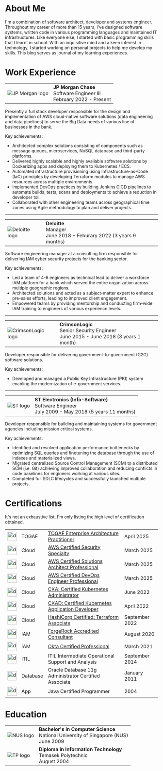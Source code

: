 # About Me

I'm a combination of software architect, developer and systems engineer.
Throughout my career of more than 15 years, I've designed software systems, written code in various programming languages and maintained IT infrastructures.
Like everyone else, I started with basic programming skills that I learnt in school.
With an inquisitive mind and a keen interest in technology, I started working on personal projects to help me develop my skills.
This blog serves as journal of my learning experiences.

# Work Experience

|                                                      |                                                                         |
|------------------------------------------------------|-------------------------------------------------------------------------|
| ![JP Morgan logo](work-experience/jpmorgan-logo.jpg) | **JP Morgan Chase**<br>Software Engineer III<br>February 2022 - Present |

Presently a full stack developer responsible for the design and implementation of AWS cloud-native software solutions (data engineering and data pipelines) to serve the Big Data needs of various line of businesses in the bank.

Key achievements:
- Architected complex solutions consisting of components such as message queues, microservices, NoSQL database and third-party platforms.
- Delivered highly scalable and highly available software solutions by Dockerizing apps and deploying them to Kubernetes / ECS.
- Automated infrastructure provisioning using Infrastructure-as-Code (IaC) principles by developing Terraform modules to manage AWS resources across multiple environments.
- Implemented DevOps practices by building Jenkins CICD pipelines to automate builds, tests, scans and deployments to achieve a reduction in developer toil.
- Collaborated with other engineering teams across geographical time zones using Agile methodology to plan and deliver projects.

---

|                                                     |                                                                         |
|-----------------------------------------------------|-------------------------------------------------------------------------|
| ![Deloitte logo](work-experience/deloitte-logo.jpg) | **Deloitte**<br>Manager<br>June 2018 - Feburary 2022 (3 years 9 months) |

Software engineering manager at a consulting firm responsible for delivering IAM cyber security projects for the banking sector.

Key achievements:
- Led a team of 4-6 engineers as technical lead to deliver a workforce IAM platform for a bank which served the entire organization across multiple geographic regions.
- Architected solutions and acted as a subject-matter expert to enhance pre-sales efforts, leading to improved client engagement.
- Empowered teams by providing mentorship and conducting firm-wide IAM training to engineers of various experience levels.

---

|                                                             |                                                                                         |
|-------------------------------------------------------------|-----------------------------------------------------------------------------------------|
| ![CrimsonLogic logo](work-experience/crimsonlogic-logo.jpg) | **CrimsonLogic**<br>Senior Security Engineer<br>June 2015 - June 2018 (3 years 1 month) |

Developer responsible for delivering government-to-government (G2G) software solutions.

Key achievements:
- Developed and managed a Public Key Infrastructure (PKI) system enabling the modernization of e-government services.

---

|                                         |                                                                                                     |
|-----------------------------------------|-----------------------------------------------------------------------------------------------------|
| ![ST logo](work-experience/st-logo.jpg) | **ST Electronics (Info-Software)**<br>Software Engineer<br>July 2009 - May 2018 (5 years 11 months) |

Developer responsible for building and maintaining systems for government agencies including mission
critical systems.

Key achievements:
- Identified and resolved application performance bottlenecks by optimizing SQL queries and finetuning the database through the use of indexes and materialized views.
- Migrated centralized Source Control Management (SCM) to a distributed SCM (i.e. Git) achieving improved collaboration and reducing conflicts in code baselines for engineers working at various sites.
- Completed full SDLC lifecycles and successfully launched multiple projects.


# Certifications

It's not an exhaustive list, I'm only listing the high level of certification obtained.

|                                                                                            |          |                                                                                                                        |                |
|--------------------------------------------------------------------------------------------|----------|------------------------------------------------------------------------------------------------------------------------|----------------|
| <img src="certifications/togaf-logo.jpg" alt="drawing" height="30" width="30"/>            | TOGAF    | [TOGAF Enterprise Architecture Practitioner](https://www.credly.com/badges/7f355e8b-a321-4690-a2b9-cb7f0782036a/)      | April 2025     |
| <img src="certifications/aws-logo.jpg" alt="drawing" height="30" width="30"/>              | Cloud    | [AWS Certified Security Specialty](https://www.credly.com/badges/7fe9783a-a85f-4545-8ec0-09326ee93abd)                 | March 2025     |
| <img src="certifications/aws-logo.jpg" alt="drawing" height="30" width="30"/>              | Cloud    | [AWS Certified Solutions Architect Professional](https://www.credly.com/badges/d054c862-430c-49b5-9fb6-9f6f3c5a416e)   | March 2025     |
| <img src="certifications/aws-logo.jpg" alt="drawing" height="30" width="30"/>              | Cloud    | [AWS Certified DevOps Engineer Professional](https://www.credly.com/badges/11779cc6-858d-43db-bea6-17778fef2cd9)       | March 2025     |
| <img src="certifications/linux-foundation-logo.jpg" alt="drawing" height="30" width="30"/> | Cloud    | [CKA: Certified Kubernetes Administrator](https://www.credly.com/badges/875d2a31-6adf-4bd2-a4e5-829b319e9a87)          | June 2022      |
| <img src="certifications/linux-foundation-logo.jpg" alt="drawing" height="30" width="30"/> | Cloud    | [CKAD: Certified Kubernetes Application Developer](https://www.credly.com/badges/6e972605-21ae-4379-b653-8b6937429ed2) | April 2022     |
| <img src="certifications/hashicorp-logo.jpg" alt="drawing" height="30" width="30"/>        | Cloud    | [HashiCorp Certified: Terraform Associate](https://www.credly.com/badges/f76d31a8-bf25-4038-897b-ff5fcb858fda)         | September 2022 |
| <img src="certifications/forgerock-logo.jpg" alt="drawing" height="30" width="30"/>        | IAM      | [ForgeRock Accredited Consultant](https://www.credly.com/badges/c0c99dfa-7a18-4add-9466-b1033bd1f187)                  | August 2020    |
| <img src="certifications/okta-logo.jpg" alt="drawing" height="30" width="30"/>             | IAM      | [Okta Certified Professional](https://www.credly.com/badges/034d682f-2788-4866-a6b8-1bb7995ba6fd)                      | March 2021     |
| <img src="certifications/axelos-logo.jpg" alt="drawing" height="30" width="30"/>           | ITIL     | ITIL Intermediate Operational Support and Analysis                                                                     | September 2014 |
| <img src="certifications/oracle-logo.jpg" alt="drawing" height="30" width="30"/>           | Database | Oracle Database 11g Administrator Certified Associate                                                                  | January 2011   |
| <img src="certifications/oracle-logo.jpg" alt="drawing" height="30" width="30"/>           | App      | Java Certified Programmer                                                                                              | 2004           |

# Education

|                                     |                                                                                           |
|-------------------------------------|-------------------------------------------------------------------------------------------|
| ![NUS logo](education/nus-logo.jpg) | **Bachelor's in Computer Science**<br>National University of Singapore (NUS)<br>June 2009 |
| ![TP logo](education/tp-logo.jpg)   | **Diploma in Information Technology**<br>Temasek Polytechnic<br>August 2004               |
